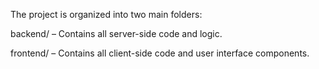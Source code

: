 The project is organized into two main folders:

backend/ – Contains all server-side code and logic.

frontend/ – Contains all client-side code and user interface components.
